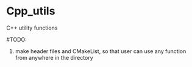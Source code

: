 # Cpp_utils
C++ utility functions



#TODO:
1) make header files and CMakeList, so that user can use any function from anywhere in the directory